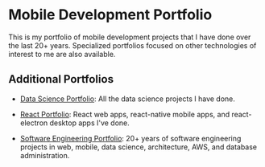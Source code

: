 # Mobile Development Portfolio
This is my portfolio of mobile development projects that I have done over the last 20+ years.  Specialized portfolios focused on other technologies of interest to me are also available.

## Additional Portfolios

  - [Data Science Portfolio](https://github.com/garygause/portfolio-data-science): All the data science projects I have done.

  - [React Portfolio](https://github.com/garygause/portfolio-react): React web apps, react-native mobile apps, and react-electron desktop apps I've done.

  - [Software Engineering Portfolio](https://github.com/garygause/portfolio): 20+ years of software engineering projects in web, mobile, data science, architecture, AWS, and database administration.
  
